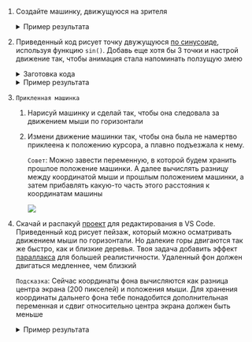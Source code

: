 1. Создайте машинку, движущуюся на зрителя

   <details><summary>Пример результата</summary>

   ![car](https://media.giphy.com/media/3o7WIOcNjgPc9uYs4U/giphy.gif)

   </details>

2. Приведенный код рисует точку двужущуюся [по синусоиде](https://ru.wikipedia.org/wiki/Синусоида), используя функцию `sin()`. Добавь еще хотя бы 3 точки и настрой движение так, чтобы анимация стала напоминать ползущую змею

   <details><summary>Заготовка кода</summary>

   ```javascript
   var x = 0;
   var y = 50 * sin(x / 50) + 200;

   function setup() {
       createCanvas(400, 400);
       noStroke();
   }

   function draw() {
       background(48, 48, 48);
       ellipse(x, y, 20, 20);

       x = x + 1;
       y = 50 * sin(x / 50) + 200;
   }
   ```

   </details>

   <details><summary>Пример результата</summary>

   ![snake](https://media.giphy.com/media/xUOwG4Tqfc07UOcLYY/giphy.gif)

   </details>

3. `Прикленная машинка`

   1. Нарисуй машинку и сделай так, чтобы она следовала за движением мыши по горизонтали

   2. Измени движение машинки так, чтобы она была не намертво приклеена к положению курсора, а плавно подъезжала к нему.

      `Совет`: Можно завести переменную, в которой будем хранить прошлое положение машинки. А далее вычислять разницу между координатой мыши и прошлым положением машинки, а затем прибавлять какую-то часть этого расстояния к координатам машины

      ![](https://api.monosnap.com/rpc/file/download?id=CugYO7tBOmqpcQWTotHd9KsepBmqLS)

4. Скачай и распакуй [проект](https://github.com/NTIWinners/SharedHomework/raw/master/11/parallax.zip) для редактирования в VS Code. Приведенный код рисует пейзаж, который можно осматривать движением мыши по горизонтали. Но далекие горы двигаются так же быстро, как и близкие деревья. Твоя задача добавить эффект [параллакса](https://ru.wikipedia.org/wiki/Параллакс) для большей реалистичности. Удаленный фон должен двигаться медленнее, чем близкий

   `Подсказка`: Сейчас координаты фона вычисляются как разница центра экрана (200 пикселей) и положения мыши. Для хранения координаты дальнего фона тебе понадобится дополнительная переменная и сдвиг относительно центра экрана должен быть меньше

   <details><summary>Пример результата</summary>

   ![snake](https://media.giphy.com/media/xThta9ytIBqwB3tsoo/giphy.gif)

   </details>
